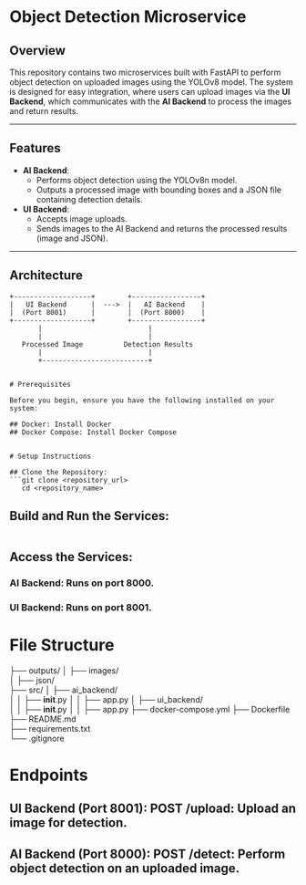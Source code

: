 # Object Detection Microservice

## Overview

This repository contains two microservices built with FastAPI to perform object detection on uploaded images using the YOLOv8 model. The system is designed for easy integration, where users can upload images via the **UI Backend**, which communicates with the **AI Backend** to process the images and return results.

---

## Features

- **AI Backend**:
  - Performs object detection using the YOLOv8n model.
  - Outputs a processed image with bounding boxes and a JSON file containing detection details.
- **UI Backend**:
  - Accepts image uploads.
  - Sends images to the AI Backend and returns the processed results (image and JSON).

---

## Architecture

```plaintext
+-------------------+        +-----------------+
|   UI Backend      |  --->  |   AI Backend    |
|  (Port 8001)      |        |  (Port 8000)    |
+-------------------+        +-----------------+
       |                          |
       |                          |
   Processed Image          Detection Results
       |                          |
       +--------------------------+


# Prerequisites

Before you begin, ensure you have the following installed on your system:

## Docker: Install Docker
## Docker Compose: Install Docker Compose


# Setup Instructions

## Clone the Repository:
```git clone <repository_url>
   cd <repository_name>
```

## Build and Run the Services:
```docker-compose up --build
```

##  Access the Services:
### AI Backend: Runs on port 8000.
### UI Backend: Runs on port 8001.

#  File Structure

├── outputs/
│   ├── images/        
│   ├── json/          
├── src/
│   ├── ai_backend/    
│   │   ├── __init__.py
│   │   ├── app.py
│   ├── ui_backend/    
│   │   ├── __init__.py
│   │   ├── app.py
├── docker-compose.yml 
├── Dockerfile         
├── README.md          
├── requirements.txt   
└── .gitignore         


# Endpoints
## UI Backend (Port 8001): POST /upload: Upload an image for detection.

## AI Backend (Port 8000): POST /detect: Perform object detection on an uploaded image.
